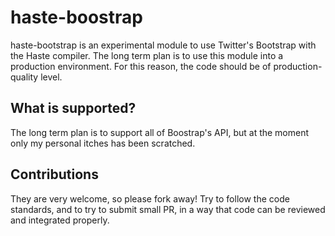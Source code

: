 # haste-boostrap

haste-bootstrap is an experimental module to use Twitter's Bootstrap with the
Haste compiler. The long term plan is to use this module into a
production environment. For this reason, the code should be of
production-quality level.

## What is supported?
The long term plan is to support all of Boostrap's API, but at
the moment only my personal itches has been scratched.

## Contributions
They are very welcome, so please fork away!
Try to follow the code standards, and to try to submit small
PR, in a way that code can be reviewed and integrated properly.

